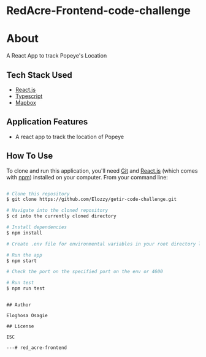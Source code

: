 # RedAcre-Frontend-code-challenge


# About

A React App to track Popeye's Location
## Tech Stack Used

- [React.js](https://reactjs.org/)
- [Typescript](https://www.typescriptlang.org/)
- [Mapbox](https://www.mapbox.com/)


## Application Features

- A react app to track the location of Popeye

## How To Use

To clone and run this application, you'll need [Git](https://git-scm.com) and [React.js](https://reactjs.org/) (which comes with [npm](http://npmjs.com)) installed on your computer. From your command line:

```bash

# Clone this repository
$ git clone https://github.com/Elozzy/getir-code-challenge.git

# Navigate into the cloned repository
$ cd into the currently cloned directory

# Install dependencies
$ npm install

# Create .env file for environmental variables in your root directory like the sample.env file and provide the keys

# Run the app
$ npm start

# Check the port on the specified port on the env or 4600

# Run test
$ npm run test
```

```

## Author

Eloghosa Osagie

## License

ISC

---# red_acre-frontend

